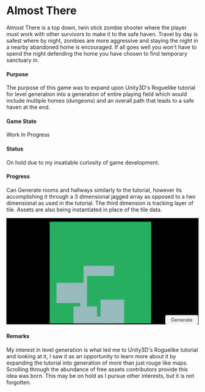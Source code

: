 # Almost There
Almost There is a top down, twin stick zombie shooter where the player must work with other survivors to make it to the safe haven. Travel by day is safest where by night, zombies are more aggressive and staying the night in a nearby abandoned home is encouraged. If all goes well you won't have to spend the night defending the home you have chosen to find temporary sanctuary in. 
#### Purpose
The purpose of this game was to expand upon Unity3D's Roguelike tutorial for level generation into a generation of entire playing field which would include multiple homes (dungeons) and an overall path that leads to a safe haven at the end. 
#### Game State
Work In Progress
#### Status
On hold due to my insatiable curiosity of game development.
#### Progress
Can Generate rooms  and hallways similarly to the tutorial, however its accomplishing it through a 3 dimensional jagged array as opposed to a two dimensional as used in the tutorial. The third dimension is tracking layer of tile. Assets are also being instantiated in place of the tile data. 

![House Generation](/images/almost-there-house-generation.gif)

#### Remarks
My interest in level generation is what led me to Unity3D's Roguelike tutorial and looking at it, I saw it as an opportunity to learn more about it by expanding the tutorial into generation of more than just rouge like maps. Scrolling through the abundance of free assets contributors provide this idea was born. This may be on hold as I pursue other interests, but it is not forgotten. 

